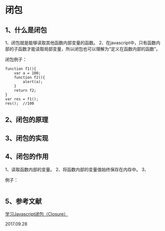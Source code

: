 # 闭包

>

## 1、什么是闭包

1、闭包就是能够读取其他函数内部变量的函数。
2、在javascript中，只有函数内部的子函数才能读取局部变量，所以闭包也可以理解为“定义在函数内部的函数”。

闭包例子：
```
function f1(){
    var a = 100;
    function f2(){
        alert(a);
    }
    return f2;
}
var res = f1();
res();  //100
```

## 2、闭包的原理

## 3、闭包的实现

## 4、闭包的作用
1、读取函数内部的变量。
2、将函数内部的变量值始终保存在内存中。
3、

例子：
```

```

## 5、参考文献
[学习Javascript闭包（Closure）](http://www.ruanyifeng.com/blog/2009/08/learning_javascript_closures.html)

2017.09.28